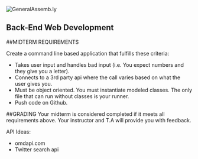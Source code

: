 ![GeneralAssemb.ly](https://github.com/generalassembly/ga-ruby-on-rails-for-devs/raw/master/images/ga.png "GeneralAssemb.ly")

Back-End Web Development
--------

##MIDTERM  REQUIREMENTS

Create a command line based application that fulfills these criteria:

-  Takes user input and handles bad input (i.e. You expect numbers and they give you a letter).
-   Connects to a 3rd party api where the call varies based on what the user gives you.
-   Must be object oriented. You must instantiate modeled classes. The only file that can run without classes is your runner.
-   Push code on Github.


##GRADING
Your midterm is considered completed if it meets all requirements above. Your instructor and T.A will provide you with feedback.


API Ideas:

*   omdapi.com
*   Twitter search api
